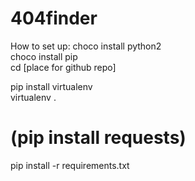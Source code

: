 # 404finder

How to set up:
choco install python2   
choco install pip   
cd [place for github repo]   

pip install virtualenv   
virtualenv .   
# (pip install requests)   

pip install -r requirements.txt
